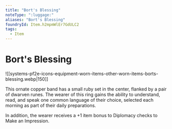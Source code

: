 ```yaml
---
title: "Bort's Blessing"
noteType: ":luggage:"
aliases: "Bort's Blessing"
foundryId: Item.h2mpmWlEr7GdULC2
tags:
  - Item
---
```


# Bort's Blessing
![[systems-pf2e-icons-equipment-worn-items-other-worn-items-borts-blessing.webp|150]]

This ornate copper band has a small ruby set in the center, flanked by a pair of dwarven runes. The wearer of this ring gains the ability to understand, read, and speak one common language of their choice, selected each morning as part of their daily preparations.

In addition, the wearer receives a +1 item bonus to Diplomacy checks to Make an Impression.
